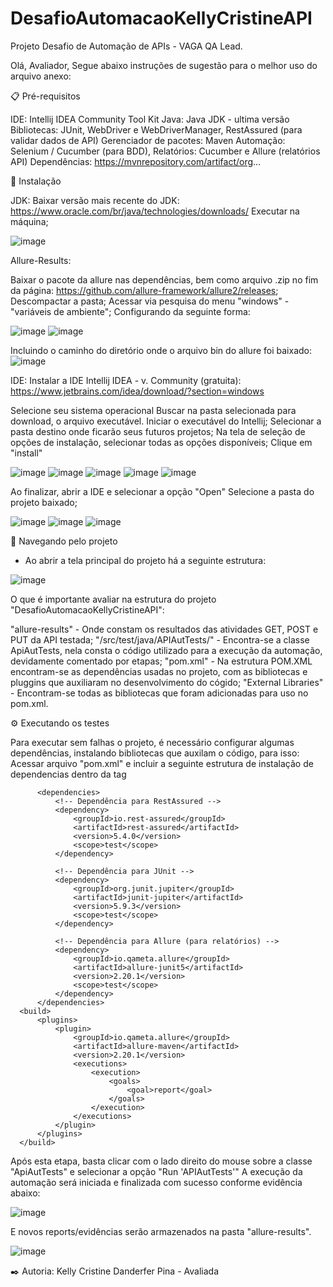 # DesafioAutomacaoKellyCristineAPI
Projeto Desafio de Automação de APIs - VAGA QA Lead.


Olá, Avaliador, 
  Segue abaixo instruções de sugestão para o melhor uso do arquivo anexo:


  📋 Pré-requisitos
  
  IDE: Intellij IDEA Community
  Tool Kit Java: Java JDK - ultima versão
  Bibliotecas: JUnit, WebDriver e WebDriverManager, RestAssured (para validar dados de API)
  Gerenciador de pacotes: Maven
  Automação: Selenium / Cucumber (para BDD),
  Relatórios: Cucumber e Allure (relatórios API)
  Dependências: https://mvnrepository.com/artifact/org...
  
  
  
  🔧 Instalação
  
  JDK:
  Baixar versão mais recente do JDK: https://www.oracle.com/br/java/technologies/downloads/
  Executar na máquina;
  
  ![image](https://github.com/user-attachments/assets/0297a8d2-90b7-4340-a695-3cf4816b7c98)
  
  Allure-Results:

  Baixar o pacote da allure nas dependências, bem como arquivo .zip no fim da página: https://github.com/allure-framework/allure2/releases;
  Descompactar a pasta;
  Acessar via pesquisa do menu "windows" - "variáveis de ambiente";
  Configurando da seguinte forma:

  ![image](https://github.com/user-attachments/assets/4b060ffe-eb09-4ed5-99b3-e75da07f0f71)
  ![image](https://github.com/user-attachments/assets/f5b57c9e-7999-4703-b30a-af0f25645f12)

  Incluindo o caminho do diretório onde o arquivo bin do allure foi baixado:
  ![image](https://github.com/user-attachments/assets/ed5fa38f-3d2c-462b-b7d7-7a1313f22ea8)

  
  IDE: 
  Instalar a IDE Intellij IDEA - v. Community (gratuita): https://www.jetbrains.com/idea/download/?section=windows 
  
  Selecione seu sistema operacional
  Buscar na pasta selecionada para download, o arquivo executável.
  Iniciar o executável do Intellij;
  Selecionar a pasta destino onde ficarão seus futuros projetos;
  Na tela de seleção de opções de instalação, selecionar todas as opções disponíveis;
  Clique em "install"
  
  
  ![image](https://github.com/user-attachments/assets/9b66647c-ce4f-46fc-99cd-4c8c02b363f7)
  ![image](https://github.com/user-attachments/assets/c2a09ad4-8491-450c-8a2c-49b1eb4c35aa)
  ![image](https://github.com/user-attachments/assets/ec80482a-98b8-4e60-a2f3-8ff2f7ef0266)
  ![image](https://github.com/user-attachments/assets/305ff930-49d0-4fb2-96c6-c5454d8a27d6)
  ![image](https://github.com/user-attachments/assets/98b55a95-b494-4d36-a006-fa45fadb4da0)
  
  Ao finalizar, abrir a IDE e selecionar a opção "Open"
  Selecione a pasta do projeto baixado;
  
  ![image](https://github.com/user-attachments/assets/829e266d-7d4a-4a30-a750-5d2266e9d729)
  ![image](https://github.com/user-attachments/assets/4025cd28-bda2-4847-ba40-55d12cdbc8e0)
  ![image](https://github.com/user-attachments/assets/26e211d3-ccff-4ac7-a68b-442838a2a214)
  
  
  🚀 Navegando pelo projeto 
   - Ao abrir a tela principal do projeto há a seguinte estrutura:
  	
  ![image](https://github.com/user-attachments/assets/4c115e20-c77e-42f1-9d8c-65370d70c9a7)
  
  
   O que é importante avaliar na estrutura do projeto "DesafioAutomacaoKellyCristineAPI": 
   
  "allure-results" - Onde constam os resultados das atividades GET, POST e PUT da API testada;
  "/src/test/java/APIAutTests/" - Encontra-se a classe ApiAutTests, nela consta o código utilizado para a execução da automação, devidamente comentado por etapas;
  "pom.xml" - Na estrutura POM.XML encontram-se as dependências usadas no projeto, com as bibliotecas e pluggins que auxiliaram no desenvolvimento do cógido;
  "External Libraries" - Encontram-se todas as bibliotecas que foram adicionadas para uso no pom.xml.
  	
  	
  	
  	
  ⚙️ Executando os testes
  
  Para executar sem falhas o projeto, é necessário configurar algumas dependências, instalando bibliotecas que auxilam o código, para isso:
  Acessar arquivo "pom.xml" e incluir a seguinte estrutura de instalação de dependencias dentro da tag <project> </project>
  
          <dependencies>
              <!-- Dependência para RestAssured -->
              <dependency>
                  <groupId>io.rest-assured</groupId>
                  <artifactId>rest-assured</artifactId>
                  <version>5.4.0</version>
                  <scope>test</scope>
              </dependency>
  
              <!-- Dependência para JUnit -->
              <dependency>
                  <groupId>org.junit.jupiter</groupId>
                  <artifactId>junit-jupiter</artifactId>
                  <version>5.9.3</version>
                  <scope>test</scope>
              </dependency>
  
              <!-- Dependência para Allure (para relatórios) -->
              <dependency>
                  <groupId>io.qameta.allure</groupId>
                  <artifactId>allure-junit5</artifactId>
                  <version>2.20.1</version>
                  <scope>test</scope>
              </dependency>
          </dependencies>
      <build>
          <plugins>
              <plugin>
                  <groupId>io.qameta.allure</groupId>
                  <artifactId>allure-maven</artifactId>
                  <version>2.20.1</version>
                  <executions>
                      <execution>
                          <goals>
                              <goal>report</goal>
                          </goals>
                      </execution>
                  </executions>
              </plugin>
          </plugins>
      </build>
  
  
  Após esta etapa, basta clicar com o lado direito do mouse sobre a classe "ApiAutTests" e selecionar a opção "Run 'APIAutTests'"
  A execução da automação será iniciada e finalizada com sucesso conforme evidência abaixo:
  
  ![image](https://github.com/user-attachments/assets/9abbf3ed-b1dd-4413-b732-8ccfdcc2325a)
  
  E novos reports/evidências serão armazenados na pasta "allure-results".
  
  ![image](https://github.com/user-attachments/assets/9ea0ecd3-fa59-41f4-bfc5-341ef7d66683)
  
  

✒️ Autoria:
Kelly Cristine Danderfer Pina - Avaliada 
